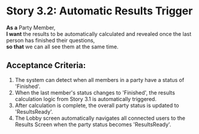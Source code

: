 # Story 3.2: Automatic Results Trigger
**As a** Party Member,  
**I want** the results to be automatically calculated and revealed once the last person has finished their questions,  
**so that** we can all see them at the same time.

## Acceptance Criteria:
1. The system can detect when all members in a party have a status of 'Finished'.
2. When the last member's status changes to 'Finished', the results calculation logic from Story 3.1 is automatically triggered.
3. After calculation is complete, the overall party status is updated to 'ResultsReady'.
4. The Lobby screen automatically navigates all connected users to the Results Screen when the party status becomes 'ResultsReady'.